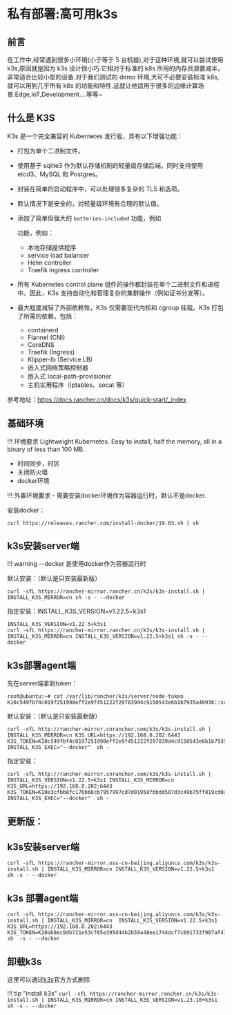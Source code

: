 # 私有部署:高可用k3s

## 前言

在工作中,经常遇到很多小环境(小于等于 5 台机器),对于这种环境,就可以尝试使用k3s,原因就是因为 k3s 设计很小巧.它相对于标准的 k8s 所用的内存资源要减半，非常适合比较小型的设备.对于我们测试的 demo 环境,大可不必要安装标准 k8s,就可以用到几乎所有 k8s 的功能和特性.这就让他适用于很多的边缘计算场景.Edge,IoT,Development....等等~



## 什么是 K3S

K3s 是一个完全兼容的 Kubernetes 发行版，具有以下增强功能：

- 打包为单个二进制文件。

- 使用基于 sqlite3 作为默认存储机制的轻量级存储后端。同时支持使用 etcd3、MySQL 和 Postgres。

- 封装在简单的启动程序中，可以处理很多复杂的 TLS 和选项。

- 默认情况下是安全的，对轻量级环境有合理的默认值。

- 添加了简单但强大的 `batteries-included` 功能，例如

  功能，例如：

  - 本地存储提供程序
  - service load balancer
  - Helm controller
  - Traefik ingress controller

- 所有 Kubernetes control plane 组件的操作都封装在单个二进制文件和进程中。因此，K3s 支持自动化和管理复杂的集群操作（例如证书分发等）。

- 最大程度减轻了外部依赖性，K3s 仅需要现代内核和 cgroup 挂载。K3s 打包了所需的依赖，包括：

  - containerd
  - Flannel (CNI)
  - CoreDNS
  - Traefik (Ingress)
  - Klipper-lb (Service LB)
  - 嵌入式网络策略控制器
  - 嵌入式 local-path-provisioner
  - 主机实用程序（iptables、socat 等）









参考地址：https://docs.rancher.cn/docs/k3s/quick-start/_index

## 基础环境

!!! 环境要求
    Lightweight Kubernetes. Easy to install, half the memory, all in a binary of less than 100 MB.

- 时间同步，时区
- 关闭防火墙
- docker环境



!!! 外置环境要求
    - 需要安装docker环境作为容器运行时，默认不是docker.


安装docker：
```
curl https://releases.rancher.com/install-docker/19.03.sh | sh
```

## k3s安装server端
!!! warning
    --docker 是使用docker作为容器运行时

默认安装：（默认是只安装最新版）
```
curl -sfL https://rancher-mirror.rancher.cn/k3s/k3s-install.sh | INSTALL_K3S_MIRROR=cn sh -s - --docker
```
指定安装：INSTALL_K3S_VERSION=v1.22.5+k3s1
```
INSTALL_K3S_VERSION=v1.22.5+k3s1
curl -sfL https://rancher-mirror.rancher.cn/k3s/k3s-install.sh | INSTALL_K3S_MIRROR=cn INSTALL_K3S_VERSION=v1.22.5+k3s1 sh -s - --docker
```

## k3s部署agent端 

先在server端拿到token：
```shell
root@ubuntu:~# cat /var/lib/rancher/k3s/server/node-token
K10c549fbf4c0197251998eff2e9f451222f297839d4c9150543e6b1b7935a46936::server:588e0646787eb8610efd7b9c1e9fcef0
```

默认安装：（默认是只安装最新版）
```shell
curl -sfL http://rancher-mirror.cnrancher.com/k3s/k3s-install.sh | INSTALL_K3S_MIRROR=cn K3S_URL=https://192.168.0.202:6443 K3S_TOKEN=K10c549fbf4c0197251998eff2e9f451222f297839d4c9150543e6b1b7935a46936::server:588e0646787eb8610efd7b9c1e9fcef0  INSTALL_K3S_EXEC="--docker"  sh -
```

指定安装：
```
curl -sfL http://rancher-mirror.cnrancher.com/k3s/k3s-install.sh | INSTALL_K3S_VERSION=v1.22.5+k3s1 INSTALL_K3S_MIRROR=cn K3S_URL=https://192.168.0.202:6443 K3S_TOKEN=K10e3cfbb8fc176b66cb7957997cd7d01958fbbdd507d3c49b75ff819cd0a93905b::server:cba4412e36cc16e5a92137bf987d575d  INSTALL_K3S_EXEC="--docker"  sh -
```


## **更新版：**

## k3s安装server端
```
curl -sfL https://rancher-mirror.oss-cn-beijing.aliyuncs.com/k3s/k3s-install.sh | INSTALL_K3S_MIRROR=cn INSTALL_K3S_VERSION=v1.22.5+k3s1  sh -s - --docker
```



## k3s 部署agent端 

```
curl -sfL https://rancher-mirror.oss-cn-beijing.aliyuncs.com/k3s/k3s-install.sh | INSTALL_K3S_MIRROR=cn  INSTALL_K3S_VERSION=v1.22.5+k3s1 K3S_URL=https://192.168.0.202:6443 K3S_TOKEN=K10ab8ec9db721e53cf65e395d44b2b59a48ee1744dcf7c691733f907af47c88630::server:806d6ca499e7ae52c75c89a7f47961b4 sh  -s - --docker
```


## 卸载k3s
这里可以通过[k3s](https://docs.rancher.cn/docs/k3s/installation/uninstall/_index)官方方式删除



!!! tip "install k3s"
    ```
    curl -sfL https://rancher-mirror.rancher.cn/k3s/k3s-install.sh | INSTALL_K3S_MIRROR=cn INSTALL_K3S_VERSION=v1.23.10+k3s1 sh -s - --docker
    ```
